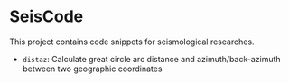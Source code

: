 # SeisCode

This project contains code snippets for seismological researches.

- `distaz`: Calculate great circle arc distance and azimuth/back-azimuth between two geographic coordinates
